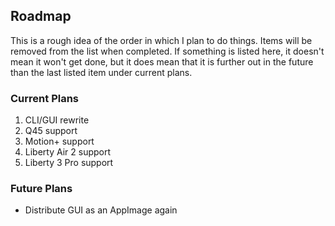 ## Roadmap

This is a rough idea of the order in which I plan to do things. Items will be removed from the list when completed. If something is listed here, it doesn't mean it won't get done, but it does mean that it is further out in the future than the last listed item under current plans.

### Current Plans
1. CLI/GUI rewrite
2. Q45 support
3. Motion+ support
4. Liberty Air 2 support
5. Liberty 3 Pro support


### Future Plans
- Distribute GUI as an AppImage again
